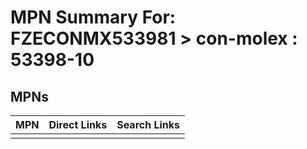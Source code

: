 



# MPN Summary For: FZECONMX533981 > con-molex : 53398-10

## MPNs
  

|MPN|Direct Links|Search Links|
| :--- | :--- | :--- |
||||
